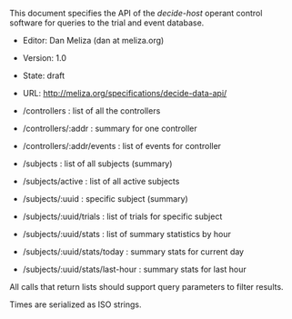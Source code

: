 
This document specifies the API of the *decide-host* operant control software for queries to the trial and event database.

-   Editor: Dan Meliza (dan at meliza.org)
-   Version: 1.0
-   State:  draft
-   URL: <http://meliza.org/specifications/decide-data-api/>



- /controllers : list of all the controllers
- /controllers/:addr : summary for one controller
- /controllers/:addr/events : list of events for controller
- /subjects : list of all subjects (summary)
- /subjects/active : list of all active subjects
- /subjects/:uuid : specific subject (summary)
- /subjects/:uuid/trials : list of trials for specific subject
- /subjects/:uuid/stats : list of summary statistics by hour
- /subjects/:uuid/stats/today : summary stats for current day
- /subjects/:uuid/stats/last-hour : summary stats for last hour

All calls that return lists should support query parameters to filter results.

Times are serialized as ISO strings.
